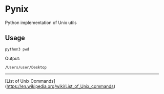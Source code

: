 # Pynix
Python implementation of Unix utils

## Usage

```
python3 pwd
```

Output:

```
/Users/user/Desktop
```

---

[List of Unix Commands] (https://en.wikipedia.org/wiki/List_of_Unix_commands)
